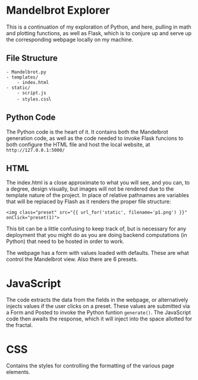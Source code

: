 # Mandelbrot Explorer
This is a continuation of my exploration of Python, and here, pulling in math and plotting functions, as well as Flask, which is to conjure up and serve up the corresponding webpage locally on my machine.

## File Structure
``- Mandelbrot.py``\
``- templates/``\
``    - index.html``\
``- static/``\
``    - script.js``\
``    - styles.css``\

## Python Code
The Python code is the heart of it.  It contains both the Mandelbrot generation code, as well as the code needed to invoke Flask funcions to both configure the HTML file and host the local website, at ``http://127.0.0.1:5000/``

## HTML
The index.html is a close approximate to what you will see, and you can, to a degree, design visually, but images will not be rendered due to the template nature of the project.  In place of relative pathnames are variables that will be replaced by Flash as it renders the proper file structure:

``<img class="preset" src="{{ url_for('static', filename='p1.png') }}" onClick="preset(1)">``

This bit can be a little confusing to keep track of, but is necessary for any deployment that you might do as you are doing backend computations (in Python) that need to be hosted in order to work.

The webpage has a form with values loaded with defaults. These are what control the Mandelbrot view. Also there are 6 presets.

# JavaScript
The code extracts the data from the fields in the webpage, or alternatively injects values if the user clicks on a preset.  These values are submitted via a Form and Posted to invoke the Python funtion ``generate()``.  The JavaScript code then awaits the response, which it will inject into the space allotted for the fractal.

# CSS
Contains the styles for controlling the formatting of the various page elements.